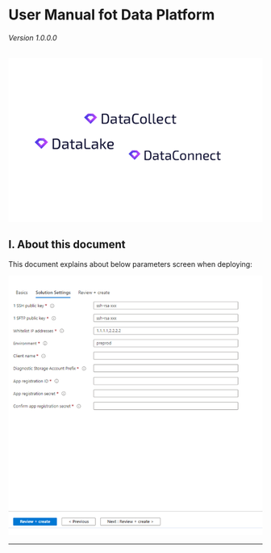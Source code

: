 # User Manual fot Data Platform

###### Version 1.0.0.0

![offers_logo](imgs/offers_logo.png "")

## I. About this document

This document explains about below parameters screen when deploying:

![main_screen](imgs/main_screen.png "")

---